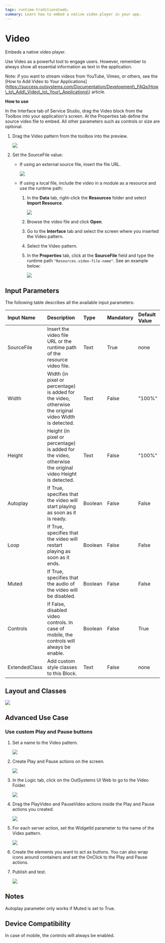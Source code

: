 ```yaml
---
tags: runtime-traditionalweb;
summary: Learn how to embed a native video player in your app.
---
```


# Video

Embeds a native video player.

Use Video as a powerful tool to engage users. However, remember to always show all essential information as text in the application.

 Note: if you want to stream videos from YouTube, Vimeo, or others, see the \[How to Add Video to Your Applications\]\(https://success.outsystems.com/Documentation/Development\_FAQs/How\_to\_Add\_Video\_to\_Your\_Applications\) article.

**How to use**

In the Interface tab of Service Studio, drag the Video block from the Toolbox into your application's screen. At the Properties tab define the source video file to embed. All other parameters such as controls or size are optional.

1. Drag the Video pattern from the toolbox into the preview.

   ![](https://github.com/danielmarquespt/docs-product/tree/e7ea3f444d5129dab245c69ab72ae091554bc4fb/src/develop/ui/patterns/web/controls/images/video-image-2.png%3E)

2. Set the SourceFile value:
   * If using an external source file, insert the file URL.

     ![](https://github.com/danielmarquespt/docs-product/tree/e7ea3f444d5129dab245c69ab72ae091554bc4fb/src/develop/ui/patterns/web/controls/images/video-image-3.png%3E)

   * If using a local file, include the video in a module as a resource and use the runtime path:
     1. In the **Data** tab, right-click the **Resources** folder and select **Import Resource**.

        ![](../../../../../../.gitbook/assets/video-image-add-resource.png)

     2. Browse the video file and click **Open**.
     3. Go to the **Interface** tab and select the screen where you inserted the Video pattern.
     4. Select the Video pattern.
     5. In the **Properties** tab, click at the **SourceFile** field and type the runtime path `"Resources.video-file-name"`. See an example below:

        ![](https://github.com/danielmarquespt/docs-product/tree/e7ea3f444d5129dab245c69ab72ae091554bc4fb/src/develop/ui/patterns/web/controls/images/video-image-runtime-path.png%3E)

## Input Parameters

The following table describes all the available input parameters:

| **Input Name** | **Description** | **Type** | **Mandatory** | **Default Value** |
| :--- | :--- | :--- | :--- | :--- |
| SourceFile | Insert the video file URL or the runtime path of the resource video file. | Text | True | none |
| Width | Width \(in pixel or percentage\) is added for the video, otherwise the original video Width is detected. | Text | False | "100%" |
| Height | Height \(in pixel or percentage\) is added for the video, otherwise the original video Height is detected. | Text | False | "100%" |
| Autoplay | If True, specifies that the video will start playing as soon as it is ready. | Boolean | False | False |
| Loop | If True, specifies that the video will restart playing as soon as it ends. | Boolean | False | False |
| Muted | If True, specifies that the audio of the video will be disabled. | Boolean | False | False |
| Controls | If False, disabled video controls. In case of mobile, the controls will always be enable. | Boolean | False | True |
| ExtendedClass | Add custom style classes to this Block. | Text | False | none |

## Layout and Classes

![](https://github.com/danielmarquespt/docs-product/tree/e7ea3f444d5129dab245c69ab72ae091554bc4fb/src/develop/ui/patterns/web/controls/images/video-image-1.png%3E)

## Advanced Use Case

### Use custom Play and Pause buttons

1. Set a name to the Video pattern.

   ![](https://github.com/danielmarquespt/docs-product/tree/e7ea3f444d5129dab245c69ab72ae091554bc4fb/src/develop/ui/patterns/web/controls/images/video-image-4.png%3E)

2. Create Play and Pause actions on the screen.

   ![](https://github.com/danielmarquespt/docs-product/tree/e7ea3f444d5129dab245c69ab72ae091554bc4fb/src/develop/ui/patterns/web/controls/images/video-image-5.png%3E)

3. In the Logic tab, click on the OutSystems UI Web to go to the Video Folder.

   ![](https://github.com/danielmarquespt/docs-product/tree/e7ea3f444d5129dab245c69ab72ae091554bc4fb/src/develop/ui/patterns/web/controls/images/video-image-6.png%3E)

4. Drag the PlayVideo and PauseVideo actions inside the Play and Pause actions you created.

   ![](https://github.com/danielmarquespt/docs-product/tree/e7ea3f444d5129dab245c69ab72ae091554bc4fb/src/develop/ui/patterns/web/controls/images/video-image-7.png%3E)

5. For each server action, set the WidgetId parameter to the name of the Video pattern.

   ![](https://github.com/danielmarquespt/docs-product/tree/e7ea3f444d5129dab245c69ab72ae091554bc4fb/src/develop/ui/patterns/web/controls/images/video-image-8.png%3E)

6. Create the elements you want to act as buttons. You can also wrap icons around containers and set the OnClick to the Play and Pause actions.
7. Publish and test.

   ![](https://github.com/danielmarquespt/docs-product/tree/e7ea3f444d5129dab245c69ab72ae091554bc4fb/src/develop/ui/patterns/web/controls/images/video-gif-1.gif%3E)

## Notes

Autoplay parameter only works if Muted is set to True.

## Device Compatibility

In case of mobile, the controls will always be enabled.

